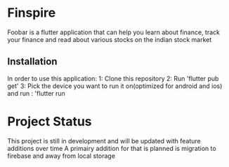 # Finspire

Foobar is a flutter application that can help you learn about finance, track your finance and read about various stocks on the indian stock market

## Installation

In order to use this application: 
    1: Clone this repository
    2: Run 'flutter pub get'
    3: Pick the device you want to run it on(optimized for android and ios) and run : 'flutter run

# Project Status

This project is still in development and will be updated with feature additions over time
A primairy addition for that is planned is migration to firebase and away from local storage


